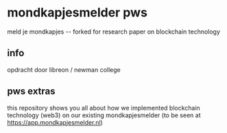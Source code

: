 # mondkapjesmelder pws

meld je mondkapjes -- forked for research paper on blockchain technology

## info
opdracht door libreon / newman college

## pws extras
this repository shows you all about how we implemented blockchain technology (web3) on our existing mondkapjesmelder (to be seen at https://app.mondkapjesmelder.nl)

